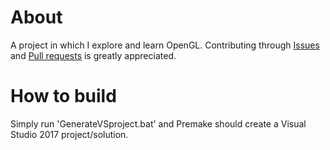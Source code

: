 # About
A project in which I explore and learn OpenGL. Contributing through [Issues](https://github.com/Witmog/Skeletal/issues)
and [Pull requests](https://github.com/Witmog/Skeletal/pulls) is greatly appreciated.
# How to build
Simply run 'GenerateVSproject.bat' and Premake should create a Visual Studio 2017 project/solution.